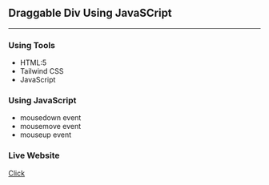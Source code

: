 ## Draggable Div Using JavaSCript
****

### Using Tools
* HTML:5
* Tailwind CSS
* JavaScript

### Using JavaScript
* mousedown event
* mousemove event
* mouseup event

### Live Website
<a href="">Click</a>